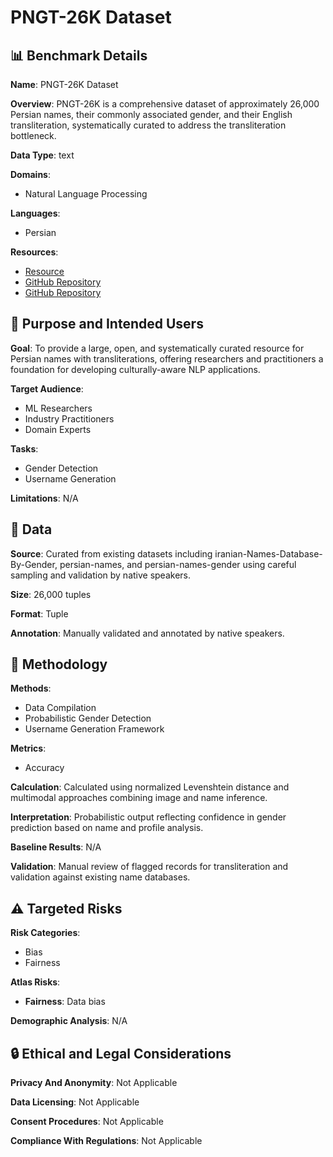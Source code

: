 # PNGT-26K Dataset

## 📊 Benchmark Details

**Name**: PNGT-26K Dataset

**Overview**: PNGT-26K is a comprehensive dataset of approximately 26,000 Persian names, their commonly associated gender, and their English transliteration, systematically curated to address the transliteration bottleneck.

**Data Type**: text

**Domains**:
- Natural Language Processing

**Languages**:
- Persian

**Resources**:
- [Resource](https://huggingface.co/datasets/farbodbij/persian-gender-by-name)
- [GitHub Repository](https://github.com/farbodbj/Nominalist)
- [GitHub Repository](https://github.com/farbodbj/Open-Gender-Detection)

## 🎯 Purpose and Intended Users

**Goal**: To provide a large, open, and systematically curated resource for Persian names with transliterations, offering researchers and practitioners a foundation for developing culturally-aware NLP applications.

**Target Audience**:
- ML Researchers
- Industry Practitioners
- Domain Experts

**Tasks**:
- Gender Detection
- Username Generation

**Limitations**: N/A

## 💾 Data

**Source**: Curated from existing datasets including iranian-Names-Database-By-Gender, persian-names, and persian-names-gender using careful sampling and validation by native speakers.

**Size**: 26,000 tuples

**Format**: Tuple

**Annotation**: Manually validated and annotated by native speakers.

## 🔬 Methodology

**Methods**:
- Data Compilation
- Probabilistic Gender Detection
- Username Generation Framework

**Metrics**:
- Accuracy

**Calculation**: Calculated using normalized Levenshtein distance and multimodal approaches combining image and name inference.

**Interpretation**: Probabilistic output reflecting confidence in gender prediction based on name and profile analysis.

**Baseline Results**: N/A

**Validation**: Manual review of flagged records for transliteration and validation against existing name databases.

## ⚠️ Targeted Risks

**Risk Categories**:
- Bias
- Fairness

**Atlas Risks**:
- **Fairness**: Data bias

**Demographic Analysis**: N/A

## 🔒 Ethical and Legal Considerations

**Privacy And Anonymity**: Not Applicable

**Data Licensing**: Not Applicable

**Consent Procedures**: Not Applicable

**Compliance With Regulations**: Not Applicable
